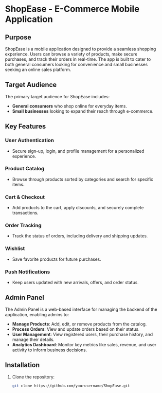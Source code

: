 # ShopEase - E-Commerce Mobile Application

## Purpose
ShopEase is a mobile application designed to provide a seamless shopping experience. Users can browse a variety of products, make secure purchases, and track their orders in real-time. The app is built to cater to both general consumers looking for convenience and small businesses seeking an online sales platform.

## Target Audience
The primary target audience for ShopEase includes:
- **General consumers** who shop online for everyday items.
- **Small businesses** looking to expand their reach through e-commerce.

## Key Features
### User Authentication
- Secure sign-up, login, and profile management for a personalized experience.

### Product Catalog
- Browse through products sorted by categories and search for specific items.

### Cart & Checkout
- Add products to the cart, apply discounts, and securely complete transactions.

### Order Tracking
- Track the status of orders, including delivery and shipping updates.

### Wishlist
- Save favorite products for future purchases.

### Push Notifications
- Keep users updated with new arrivals, offers, and order status.

## Admin Panel
The Admin Panel is a web-based interface for managing the backend of the application, enabling admins to:
- **Manage Products**: Add, edit, or remove products from the catalog.
- **Process Orders**: View and update orders based on their status.
- **User Management**: View registered users, their purchase history, and manage their details.
- **Analytics Dashboard**: Monitor key metrics like sales, revenue, and user activity to inform business decisions.

## Installation

1. Clone the repository:
   ```bash
   git clone https://github.com/yourusername/ShopEase.git
